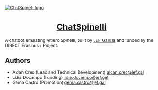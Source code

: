 <a href="https://chatspinelli.jef.gal/">
  <img alt="ChatSpinelli logo" src="https://chatspinelli.jef.gal/opengraph-image.png">
  <h1 align="center">ChatSpinelli</h1>
</a>

A chatbot emulating Altiero Spinelli, built by [JEF Galicia](https://jef.gal) and funded by the DIRECT Erasmus+ Project.

## Authors
- Aldan Creo (Lead and Technical Development) <aldan.creo@jef.gal>
- Lidia Docampo (Funding) <lidia.docampo@jef.gal>
- Gema Castro (Promotion) <gema.castro@jef.gal>
